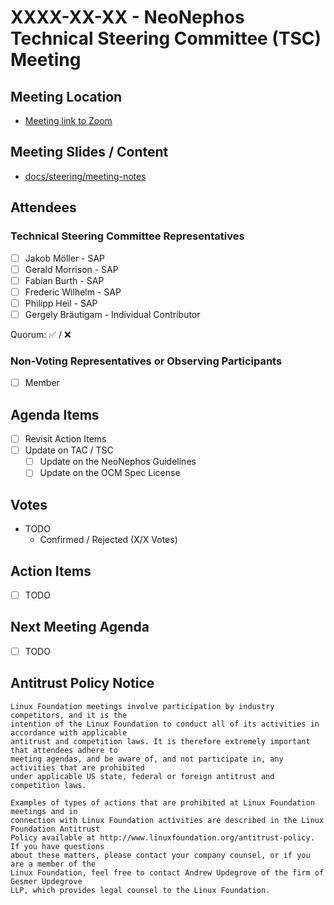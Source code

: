 # XXXX-XX-XX - NeoNephos Technical Steering Committee (TSC) Meeting

## Meeting Location

- [Meeting link to Zoom](https://zoom-lfx.platform.linuxfoundation.org/meeting/92759697838?password=8cbe7411-952b-44d5-9bcf-0816ce9293ad)

## Meeting Slides / Content

- [docs/steering/meeting-notes](.)

## Attendees

### Technical Steering Committee Representatives

- [ ] Jakob Möller - SAP
- [ ] Gerald Morrison - SAP
- [ ] Fabian Burth - SAP
- [ ] Frederic Wilhelm - SAP
- [ ] Philipp Heil - SAP
- [ ] Gergely Bräutigam - Individual Contributor

Quorum: ✅ / ❌

### Non-Voting Representatives or Observing Participants

- [ ] Member

## Agenda Items

- [ ] Revisit Action Items
- [ ] Update on TAC / TSC
  - [ ] Update on the NeoNephos Guidelines
  - [ ] Update on the OCM Spec License

## Votes

* TODO
  - Confirmed / Rejected (X/X Votes)

## Action Items

- [ ] TODO

## Next Meeting Agenda

- [ ] TODO

## Antitrust Policy Notice

```text
Linux Foundation meetings involve participation by industry competitors, and it is the 
intention of the Linux Foundation to conduct all of its activities in accordance with applicable 
antitrust and competition laws. It is therefore extremely important that attendees adhere to 
meeting agendas, and be aware of, and not participate in, any activities that are prohibited 
under applicable US state, federal or foreign antitrust and competition laws.

Examples of types of actions that are prohibited at Linux Foundation meetings and in 
connection with Linux Foundation activities are described in the Linux Foundation Antitrust 
Policy available at http://www.linuxfoundation.org/antitrust-policy. If you have questions 
about these matters, please contact your company counsel, or if you are a member of the 
Linux Foundation, feel free to contact Andrew Updegrove of the firm of Gesmer Updegrove 
LLP, which provides legal counsel to the Linux Foundation.
```
